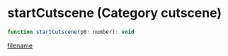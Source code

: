 # startCutscene (Category cutscene)

```js
function startCutscene(p0: number): void
```

[filename](startCutscene_m.md ':include')